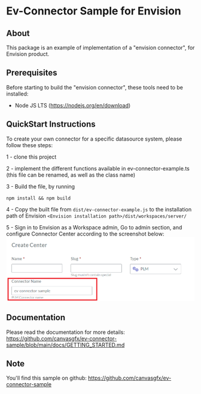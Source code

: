 # Ev-Connector Sample for Envision

## About

This package is an example of implementation of a "envision connector", for Envision product. 

## Prerequisites

Before starting to build the "envision connector", these tools need to be installed:

- Node JS LTS (https://nodejs.org/en/download)

## QuickStart Instructions

To create your own connector for a specific datasource system, please follow these steps:

1 - clone this project

2 - implement the different functions available in ev-connector-example.ts (this file can be renamed, as well as the class name)

3 - Build the file, by running 
```
npm install && npm build
```

4 - Copy the built file from `dist/ev-connector-example.js` to the installation path of Envision `<Envision installation path>/dist/workspaces/server/`

5 - Sign in to Envision as a Workspace admin, Go to admin section, and configure Connector Center according to the screenshot below:
![](./img/plm_connector_config.png)

## Documentation

Please read the documentation for more details:
https://github.com/canvasgfx/ev-connector-sample/blob/main/docs/GETTING_STARTED.md

## Note

You'll find this sample on github: https://github.com/canvasgfx/ev-connector-sample

